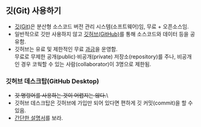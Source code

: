 ## 깃(Git) 사용하기  
- [깃(Git)](https://git-scm.com/)은 분산형 소스코드 버전 관리 시스템(소프트웨어)임, 무료 + 오픈소스임.  
- 일반적으로 깃만 사용하지 않고 [깃허브(GitHub)](https://github.com/)를 통해 소스코드와 데이터 등을 공유함.  
- 깃허브는 유료 및 제한적인 무료 [과금](https://github.com/pricing)을 운영함.  
  무료로 무제한 공개(public)·비공개(private) 저장소(repository)를 주나, 비공개인 경우 코웍할 수 있는 사람(collaborator)이 3명으로 제한됨.
### 깃허브 데스크탑(GitHub Desktop)
- ~~깃 명렁어를 사용하는 것이 어렵지는 않다.~~\
- 깃허브 데스크탑은 깃허브에 가입만 되어 있다면 편하게 깃 커밋(commit)을 할 수 있음.
- [간단한 설명서](github_desktop.md)를 보라.

